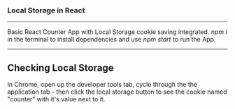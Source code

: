 ### Local Storage in React
---

Basic React Counter App with Local Storage cookie saving integrated.
*npm i* in the terminal to install dependencies and use *npm start* to run the App.

---

## Checking Local Storage

 In Chrome, open up the developer tools tab, cycle through the the application tab - then click the local storage button to see the cookie named "counter" with it's value next to it.
